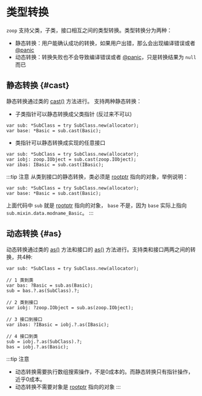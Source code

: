 # 类型转换
`zoop` 支持父类，子类，接口相互之间的类型转换。类型转换分为两种：
- 静态转换：用户能确认成功的转换，如果用户出错，那么会出现编译错误或者 [@panic](https://ziglang.org/documentation/0.13.0/#panic)
- 动态转换：转换失败也不会导致编译错误或者 [@panic](https://ziglang.org/documentation/0.13.0/#panic)，只是转换结果为 `null` 而已

## 静态转换 {#cast}
静态转换通过类的 [cast()](../reference/class#cast) 方法进行。 支持两种静态转换：
- 子类指针可以静态转换成父类指针 (反过来不可以)
```zig
var sub: *SubClass = try SubClass.new(allocator);
var base: *Basic = sub.cast(Basic);
```
- 类指针可以静态转换成实现的任意接口
```zig
var sub: *SubClass = try SubClass.new(allocator);
var iobj: zoop.IObject = sub.cast(zoop.IObject);
var ibas: IBasic = sub.cast(IBasic);
```
:::tip 注意
从类到接口的静态转换，类必须是 [rootptr](../reference/principle#term) 指向的对象，举例说明：
```zig
var sub: *SubClass = try SubClass.new(allocator);
var base: *Basic = sub.cast(Basic);
```
上面代码中 `sub` 就是 [rootptr](../reference/principle#term) 指向的对象， `base` 不是，因为 `base` 实际上指向 `sub.mixin.data.modname_Basic`。
:::
## 动态转换 {#as}
动态转换通过类的 [as()](../reference/class#as) 方法和接口的 [as()](../reference/iobject#as) 方法进行。支持类和接口两两之间的转换，共4种:
```zig
var sub: *SubClass = try SubClass.new(allocator);

// 1 类到类
var bas: ?Basic = sub.as(Basic);
sub = bas.?.as(SubClass).?;

// 2 类到接口
var iobj: ?zoop.IObject = sub.as(zoop.IObject);

// 3 接口到接口
var ibas: ?IBasic = iobj.?.as(IBasic);

// 4 接口到类
sub = iobj.?.as(SubClass).?;
bas = iobj.?.as(Basic);
```
:::tip 注意
- 动态转换需要执行数组搜索操作，不是0成本的。而静态转换只有指针操作，近乎0成本。
- 动态转换不需要对象是 [rootptr](../reference/principle#term) 指向的对象
:::